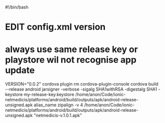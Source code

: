 #!/bin/bash

# EDIT config.xml version
# always use same release key or playstore wil not recognise app update
VERSION="0.0.2"
cordova plugin rm cordova-plugin-console
cordova build --release android
jarsigner -verbose -sigalg SHA1withRSA -digestalg SHA1 -keystore my-release-key.keystore /home/anon/Code/ionic-netmedicis/platforms/android/build/outputs/apk/android-release-unsigned.apk alias_name
zipalign -v 4 /home/anon/Code/ionic-netmedicis/platforms/android/build/outputs/apk/android-release-unsigned.apk "netmedicis-v.1.0.1.apk"
